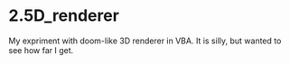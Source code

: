 # 2.5D_renderer
My expriment with doom-like 3D renderer in VBA. It is silly, but wanted to see how far I get.
